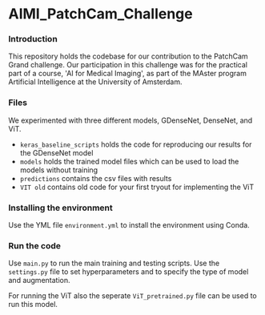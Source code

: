 # AIMI_PatchCam_Challenge

### Introduction
This repository holds the codebase for our contribution to the PatchCam Grand challenge. Our participation in this 
challenge was for the practical part of a course, 'AI for Medical Imaging', as part of the MAster program Artificial 
Intelligence at the University of Amsterdam. 

### Files
We experimented with three different models, GDenseNet, DenseNet, and ViT. 

- `keras_baseline_scripts` holds the code for reproducing our results for the GDenseNet model
- `models` holds the trained model files which can be used to load the models without training
- `predictions` contains the csv files with results
- `VIT old` contains old code for your first tryout for implementing the ViT

### Installing the environment
Use the YML file `environment.yml` to install the environment using Conda.

### Run the code
Use `main.py` to run the main training and testing scripts. Use the `settings.py` file to set hyperparameters and to 
specify the type of model and augmentation. 

For running the ViT also the seperate `ViT_pretrained.py` file can be used to run this model. 

